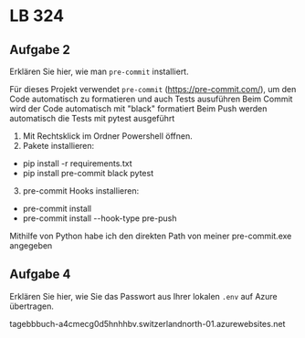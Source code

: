 # LB 324

## Aufgabe 2
Erklären Sie hier, wie man `pre-commit` installiert.

Für dieses Projekt verwendet `pre-commit` (https://pre-commit.com/), um den Code automatisch zu formatieren und auch Tests ausuführen
Beim Commit wird der Code automatisch mit "black" formatiert
Beim Push werden automatisch die Tests mit pytest ausgeführt

1. Mit Rechtsklick im Ordner Powershell öffnen.
2. Pakete installieren:
- pip install -r requirements.txt
- pip install pre-commit black pytest
3. pre-commit Hooks installieren:
- pre-commit install
- pre-commit install --hook-type pre-push

Mithilfe von Python habe ich den direkten Path von meiner pre-commit.exe angegeben

## Aufgabe 4
Erklären Sie hier, wie Sie das Passwort aus Ihrer lokalen `.env` auf Azure übertragen.

tagebbbuch-a4cmecg0d5hnhhbv.switzerlandnorth-01.azurewebsites.net
